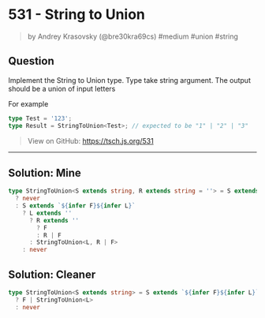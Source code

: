 # 531 - String to Union
> by Andrey Krasovsky (@bre30kra69cs) #medium #union #string

## Question

Implement the String to Union type. Type take string argument. The output should be a union of input letters

For example

```ts
type Test = '123';
type Result = StringToUnion<Test>; // expected to be "1" | "2" | "3"
```

> View on GitHub: https://tsch.js.org/531

---

## Solution: Mine
```ts
type StringToUnion<S extends string, R extends string = ''> = S extends ''
  ? never
  : S extends `${infer F}${infer L}`
    ? L extends ''
      ? R extends ''
        ? F
        : R | F
      : StringToUnion<L, R | F>
    : never
```

## Solution: Cleaner
```ts
type StringToUnion<S extends string> = S extends `${infer F}${infer L}`
  ? F | StringToUnion<L>
  : never
```